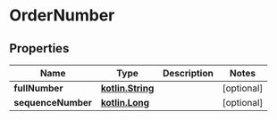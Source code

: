 # OrderNumber

## Properties
Name | Type | Description | Notes
------------ | ------------- | ------------- | -------------
**fullNumber** | [**kotlin.String**](.md) |  |  [optional]
**sequenceNumber** | [**kotlin.Long**](.md) |  |  [optional]
